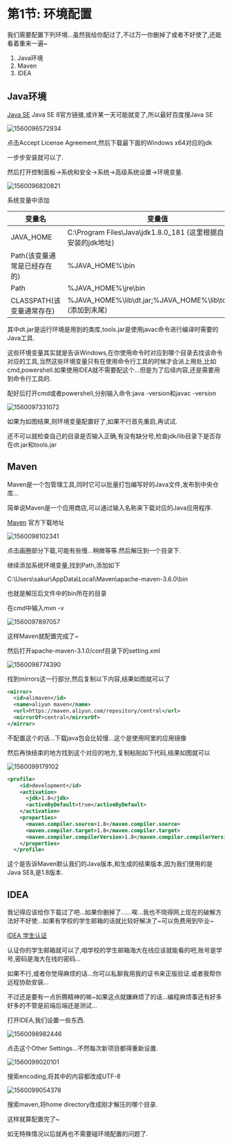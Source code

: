 # 第1节: 环境配置

我们需要配置下列环境...虽然我给你配过了,不过万一你删掉了或者不好使了,还能看着重来一遍~

1. Java环境
2. Maven
3. IDEA

## Java环境

[Java SE](https://www.oracle.com/technetwork/java/javase/downloads/jdk8-downloads-2133151.html) Java SE 8官方链接,或许某一天可能就变了,所以最好百度搜Java SE

![1560096572934](assets/1560096572934.png)

点击Accept License Agreement,然后下载最下面的Windows x64对应的jdk

一步步安装就可以了.

然后打开控制面板->系统和安全->系统->高级系统设置->环境变量.

![1560096820821](assets/1560096820821.png)

系统变量中添加

| 变量名                       | 变量值                                                       |
| ---------------------------- | ------------------------------------------------------------ |
| JAVA_HOME                    | C:\Program Files\Java\jdk1.8.0_181 (这里根据自己实际安装的jdk地址) |
| Path(该变量通常是已经存在的) | %JAVA_HOME%\bin                                              |
| Path                         | %JAVA_HOME%\jre\bin                                          |
| CLASSPATH(该变量通常存在)    | %JAVA_HOME%\lib\dt.jar;%JAVA_HOME%\lib\tools.jar; (添加到末尾) |

其中dt.jar是运行环境是用到的类库,tools.jar是使用javac命令进行编译时需要的Java工具.

这些环境变量其实就是告诉Windows,在你使用命令时对应到哪个目录去找该命令对应的工具,当然这些环境变量只有在使用命令行工具的时候才会派上用处,比如cmd,powershell.如果使用IDEA就不需要配这个...但是为了后续内容,还是需要用到命令行工具的.

配好后打开cmd或者powershell,分别输入命令:java -version和javac -version

![1560097331072](assets/1560097331072.png)

如果为如图结果,则环境变量配置好了,如果不行首先重启,再试试.

还不可以就检查自己的目录是否输入正确,有没有缺分号,检查jdk/lib目录下是否存在dt.jar和tools.jar

## Maven

Maven是一个包管理工具,同时它可以批量打包编写好的Java文件,发布到中央仓库...

简单说Maven是一个应用商店,可以通过输入名称来下载对应的Java应用程序.

[Maven](http://maven.apache.org/download.cgi) 官方下载地址

![1560098102341](assets/1560098102341.png)

点击画圈部分下载,可能有些慢...稍微等等.然后解压到一个目录下.

继续添加系统环境变量,找到Path,添加如下

C:\Users\sakur\AppData\Local\Maven\apache-maven-3.6.0\bin

也就是解压后文件中的bin所在的目录

在cmd中输入mvn -v

![1560097897057](assets/1560097897057.png)

这样Maven就配置完成了~

然后打开apache-maven-3.1.0/conf目录下的setting.xml

![1560098774390](assets/1560098774390.png)

找到mirrors这一行部分,然后复制以下内容,结果如图就可以了

```xml
<mirror>
  <id>alimaven</id>
  <name>aliyun maven</name>
  <url>https://maven.aliyun.com/repository/central</url>
  <mirrorOf>central</mirrorOf>        
</mirror>
```

不配置这个的话...下载java包会比较慢...这个是使用阿里的应用镜像

然后再快结束的地方找到这个对应的地方,复制粘贴如下代码,结果如图就可以

![1560099179102](assets/1560099179102.png)

```xml
<profile>
    <id>development</id>
    <activation>
      <jdk>1.8</jdk>
      <activeByDefault>true</activeByDefault>
    </activation>
    <properties>
      <maven.compiler.source>1.8</maven.compiler.source>
      <maven.compiler.target>1.8</maven.compiler.target>
      <maven.compiler.compilerVersion>1.8</maven.compiler.compilerVersion>
    </properties>
  </profile>
```

这个是告诉Maven默认我们的Java版本,和生成的结果版本,因为我们使用的是Java SE8,是1.8版本.

## IDEA

我记得应该给你下载过了吧...如果你删掉了......唉...我也不晓得网上现在的破解方法好不好使...如果有学校的学生邮箱的话就比较好解决了~可以免费用到毕业~

[IDEA 学生认证](https://www.jetbrains.com/student/)

认证你的学生邮箱就可以了,咱学校的学生邮箱海大在线应该就能看的吧,账号是学号,密码是海大在线的密码...

如果不行,或者你觉得麻烦的话...你可以私聊我用我的证书来正版验证.或者我帮你远程协助安装...

不过还是要有一点折腾精神的嘛~如果这点就嫌麻烦了的话...编程麻烦事还有好多好多的不管是前端后端还是测试...

打开IDEA,我们设置一些东西.

![1560098982446](assets/1560098982446.png)

点击这个Other Settings...不然每次新项目都得重新设置.

![1560099020101](assets/1560099020101.png)

搜索encoding,将其中的内容都改成UTF-8

![1560099054378](assets/1560099054378.png)

搜索maven,将home directory改成刚才解压的哪个目录.



这样就算配置完了~

如无特殊情况以后就再也不需要碰环境配置的问题了.

